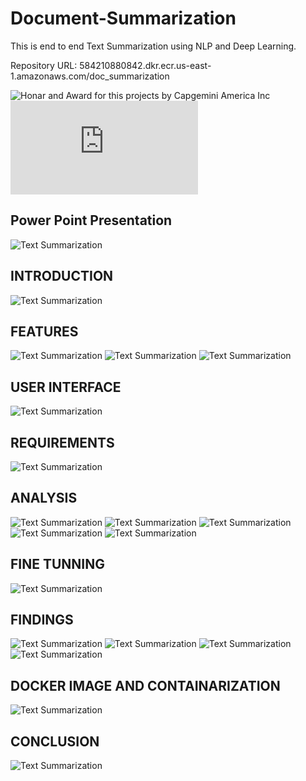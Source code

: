 # Document-Summarization
This is end to end Text Summarization using NLP and Deep Learning.

Repository URL: 584210880842.dkr.ecr.us-east-1.amazonaws.com/doc_summarization

![Honar and Award for this projects by Capgemini America Inc](https://github.com/mahesh15698/Document-Summarization/blob/main/HonarAndAward/Hackathon.jpg)
![Power Point Presentation link](https://github.com/mahesh15698/Document-Summarization/blob/main/PPT/Text%20Summarization%20PPT%20(1).pdf)

## Power Point Presentation

![Text Summarization](https://github.com/mahesh15698/Document-Summarization/blob/main/PPT/Text%20Summarization%20PPT%20(1)/Slide1.JPG)

## INTRODUCTION

![Text Summarization](https://github.com/mahesh15698/Document-Summarization/blob/main/PPT/Text%20Summarization%20PPT%20(1)/Slide3.JPG)

## FEATURES
![Text Summarization](https://github.com/mahesh15698/Document-Summarization/blob/main/PPT/Text%20Summarization%20PPT%20(1)/Slide4.JPG)
![Text Summarization](https://github.com/mahesh15698/Document-Summarization/blob/main/PPT/Text%20Summarization%20PPT%20(1)/Slide5.JPG)
![Text Summarization](https://github.com/mahesh15698/Document-Summarization/blob/main/PPT/Text%20Summarization%20PPT%20(1)/Slide6.JPG)

## USER INTERFACE
![Text Summarization](https://github.com/mahesh15698/Document-Summarization/blob/main/PPT/Text%20Summarization%20PPT%20(1)/Slide7.JPG)

## REQUIREMENTS
![Text Summarization](https://github.com/mahesh15698/Document-Summarization/blob/main/PPT/Text%20Summarization%20PPT%20(1)/Slide8.JPG)

## ANALYSIS
![Text Summarization](https://github.com/mahesh15698/Document-Summarization/blob/main/PPT/Text%20Summarization%20PPT%20(1)/Slide9.JPG)
![Text Summarization](https://github.com/mahesh15698/Document-Summarization/blob/main/PPT/Text%20Summarization%20PPT%20(1)/Slide10.JPG)
![Text Summarization](https://github.com/mahesh15698/Document-Summarization/blob/main/PPT/Text%20Summarization%20PPT%20(1)/Slide11.JPG)
![Text Summarization](https://github.com/mahesh15698/Document-Summarization/blob/main/PPT/Text%20Summarization%20PPT%20(1)/Slide12.JPG)
![Text Summarization](https://github.com/mahesh15698/Document-Summarization/blob/main/PPT/Text%20Summarization%20PPT%20(1)/Slide13.JPG)

## FINE TUNNING
![Text Summarization](https://github.com/mahesh15698/Document-Summarization/blob/main/PPT/Text%20Summarization%20PPT%20(1)/Slide14.JPG)

## FINDINGS
![Text Summarization](https://github.com/mahesh15698/Document-Summarization/blob/main/PPT/Text%20Summarization%20PPT%20(1)/Slide16.JPG)
![Text Summarization](https://github.com/mahesh15698/Document-Summarization/blob/main/PPT/Text%20Summarization%20PPT%20(1)/Slide17.JPG)
![Text Summarization](https://github.com/mahesh15698/Document-Summarization/blob/main/PPT/Text%20Summarization%20PPT%20(1)/Slide18.JPG)
![Text Summarization](https://github.com/mahesh15698/Document-Summarization/blob/main/PPT/Text%20Summarization%20PPT%20(1)/Slide19.JPG)

## DOCKER IMAGE AND CONTAINARIZATION
![Text Summarization](https://github.com/mahesh15698/Document-Summarization/blob/main/PPT/Text%20Summarization%20PPT%20(1)/Slide20.JPG)

## CONCLUSION
![Text Summarization](https://github.com/mahesh15698/Document-Summarization/blob/main/PPT/Text%20Summarization%20PPT%20(1)/Slide22.JPG)
























